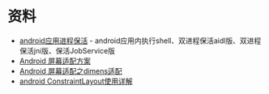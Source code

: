 # 资料
 * [android应用进程保活](http://www.jianshu.com/p/cb2deed0f2d8) - android应用内执行shell、双进程保活aidl版、双进程保活jni版、保活JobService版
 * [Android 屏幕适配方案](http://blog.csdn.net/lmj623565791/article/details/45460089)
 * [Android 屏幕适配之dimens适配](http://blog.csdn.net/github_2011/article/details/72636851)
 * [android ConstraintLayout使用详解](https://www.jianshu.com/p/f86f800964d2)
